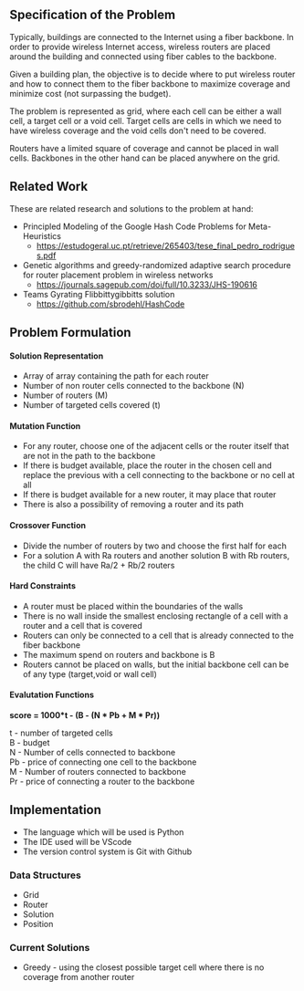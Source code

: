 <!-- # IART 2024 - Router Placement -->
## Specification of the Problem

Typically, buildings are connected to the Internet using a fiber backbone. In order to provide wireless Internet access, wireless routers are placed around the building and connected using fiber cables to the backbone.

Given a building plan, the objective is to decide where to put wireless router and how to connect them to the fiber backbone to maximize coverage and minimize cost (not surpassing the budget).

The problem is represented as grid, where each cell can be either a wall cell, a target cell or a void cell. Target cells are cells in which we need to have wireless coverage and the void cells don't need to be covered.

Routers have a limited square of coverage and cannot be placed in wall cells. Backbones in the other hand can be placed anywhere on the grid.

## Related Work

These are related research and solutions to the problem at hand:

+ Principled Modeling of the Google Hash Code Problems for Meta-Heuristics
  + https://estudogeral.uc.pt/retrieve/265403/tese_final_pedro_rodrigues.pdf
+ Genetic algorithms and greedy-randomized adaptive search procedure for router placement problem in wireless networks
  + https://journals.sagepub.com/doi/full/10.3233/JHS-190616
+ Teams Gyrating Flibbittygibbitts solution
  + https://github.com/sbrodehl/HashCode

## Problem Formulation

#### Solution Representation

+ Array of array containing the path for each router
+ Number of non router cells connected to the backbone (N)
+ Number of routers (M)
+ Number of targeted cells covered (t)

#### Mutation Function

+ For any router, choose one of the adjacent cells or the router itself that are not in the path to the backbone
+ If there is budget available, place the router in the chosen cell and replace the previous with a cell connecting to the backbone or no cell at all
+ If there is budget available for a new router, it may place that router
+ There is also a possibility of removing a router and its path

#### Crossover Function

+ Divide the number of routers by two and choose the first half for each
+ For a solution A with Ra routers and another solution B with Rb routers, the child C will have Ra/2 + Rb/2 routers

#### Hard Constraints

+ A router must be placed within the boundaries of the walls
+ There is no wall inside the smallest enclosing rectangle of a cell with a router and a cell that is covered
+ Routers can only be connected to a cell that is already connected to the fiber backbone
+ The maximum spend on routers and backbone is B
+ Routers cannot be placed on walls, but the initial backbone cell can be of any type (target,void or wall cell)

#### Evalutation Functions

**score = 1000\*t - (B - (N * Pb + M * Pr))**

t  - number of targeted cells \
B  - budget \
N  - Number of cells connected to backbone \
Pb - price of connecting one cell to the backbone \
M  -  Number of routers connected to backbone \
Pr - price of connecting a router to the backbone 

## Implementation

+ The language which will be used is Python
+ The IDE used will be VScode
+ The version control system is Git with Github

### Data Structures

+ Grid
+ Router
+ Solution
+ Position

### Current Solutions

+ Greedy - using the closest possible target cell where there is no coverage from another router